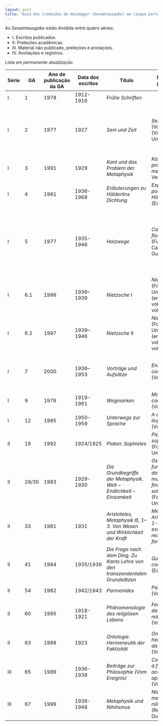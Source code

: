 ```yaml
---
layout: post
title: "Guia das traduções de Heidegger (Gesamtausgabe) em língua portuguesa"
---
```


As _Gesamtausgabe_ estão dividida entre quatro séries:

- I. Escritos publicados.
- II. Preleções acadêmicas.
- III. Material não publicado, preleções e anotações.
- IV. Anotações e registros.

_Lista em permanente atualização._

| Série | GA  | Ano de publicação da GA | Data dos escritos | Título                                    | Edição em português                                                    | Tradutores                                                                                                                   |
|-------|-----|-------------------------|-------------------|-------------------------------------------|------------------------------------------------------------------------|------------------------------------------------------------------------------------------------------------------------------|
| I     | 1   | 1978                    | 1912-1916         | *Frühe Schriften*                         |                                                                        |                                                                                                                              |
| I     | 2   | 1977                    | 1927              | _Sein und Zeit_                           | _Ser e tempo_ (Vozes) (Vozes/Editora Unicamp)                          | Marcia Sá Cavalcante Schuback (Vozes) / Fausto Castilho (Vozes/Editora Unicamp)                                              |
| I     | 3   | 1991                    | 1929              | _Kant und das Problem der Metaphysik_     | _Kant e o problema da metafísica_ (Via Verita)                         | Marco Antonio Casanova                                                                                                       |
| I     | 4   | 1981                    | 1936-1968         | _Erläuterungen zu Hölderlins Dichtung_    | _Explicações da poesia de Hölderlin_ (Editora UnB)                     | Claudia Pellegrini Drucker                                                                                                   |
| I     | 5   | 1977                    | 1935-1946         | _Holzwege_                                | _Caminhos de floresta_ (Fundação Calouste Gulbenkian)                  | Irene Borges-Duarte, Filipa Pedroso, Alexandre Franco de Sá, Helder Lourenço, Bernhardt Silva, Vítor Moura e João Constâncio |
| I     | 6.1 | 1996                    | 1936–1939         | _Nietzsche_ I                             | _Nietzsche_ (Forense Universitária) (em dois volumes e em volume único)                     | Marco Antonio Casanova                                                                                                       |
| I     | 6.2 | 1997                    | 1939–1946         | _Nietzsche_ II                            | _Nietzsche_ (Forense Universitária)(em dois volumes e em volume único)                      | Marco Antonio Casanova                                                                                                       |
| I     | 7   | 2000                    | 1936–1953         | _Vorträge und Aufsätze_                   | _Ensaios e conferências_ (Vozes)                                       | Emmanuel Carneiro Leão, Gilvan Fogel, Marcia Sá Cavalcante Schuback                                                          |
|I|9|1976|1919-1961|_Wegmarken_|_Marcas do caminho_ (Vozes)|Enio Paulo Giachini, Ernildo Stein|
|I|12|1985|1950-1959|_Unterwegs zur Sprache_|_A caminho da linguagem_ (Vozes)|Marcia Sá Cavalcante Schuback|
|II|19|1992|1924/1925|_Platon: Sophistes_|_Platão: o sofista_ (Forense Universitária)|Marco Antonio Casanova|
|II|29/30|1983|1929-1930|_Die Grundbegriffe der Metaphysik. Welt – Endlichkeit – Einsamkeit_|_Os conceitos fundamentais da metafísica: mundo - finitude - solidão_ (Forense Universitária)|Marco Antonio Casanova|
|II|33|1981|1931|_Aristoteles, Metaphysik Θ, 1–3. Von Wesen und Wirklichkeit der Kraft_|_Metafísica de Aristóteles Θ 1-3: sobre a essência e a realidade da força_ (Vozes)|Enio Paulo Giachini|
|II|41|1984|1935/1936|_Die Frage nach dem Ding. Zu Kants Lehre von den transzendentalen Grundsätzen_|_Que é uma coisa?_ (Edições 70)|Carlos Morujão|
|II|54|1982|1942/1943|_Parmenides_|_Parmênides_ (Vozes)|Sérgio Mário Wrublevski|
|II|60|1995|1918-1921|_Phänomenologie des religiösen Lebens_|_Fenomenologia da vida religiosa_ (Vozes)|Enio Paulo Giachini, Jairo Ferrandin, Renato Kirchner|
| II    | 63  | 1988                    | 1923              | _Ontologie. Hermeneutik der Faktizität_   | _Ontologia: hermenêutica da faticidade_ (Vozes)                        | Renato Kirchner                                                                                                              |
| III   | 65  | 1989                    | 1936-1938         | _Beiträge zur Philosophie (Vom Ereignis)_ | _Contribuições à filosofia: do acontecimento apropriador_ (Via Verita) | Marco Antonio Casanova                                                                                                       |
|III|67|1999|1938-1948|_Metaphysik und Nihilismus_|_Nietzsche: metafísica e niilismo_ (Relume Dumará)|Marco Antonio Casanova|
